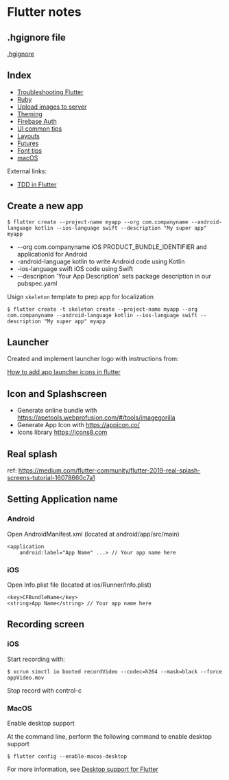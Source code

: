 # Flutter notes

## .hgignore file

[.hgignore](hgignore)

## Index

* [Troubleshooting Flutter](troubleshooting.md)
* [Ruby](ruby.md)
* [Upload images to server](upload_image.md)
* [Theming](theming.md)
* [Firebase Auth](firebase_auth.md)
* [UI common tips](ui_common_tips.md)
* [Layouts](layouts.md)
* [Futures](futures.md)
* [Font tips](fonts.md)
* [macOS](macos.md)

External links:

* [TDD in Flutter](https://q.agency/blog/tdd-in-flutter-with-example-application-using-riverpod-and-firebase)

## Create a new app

    $ flutter create --project-name myapp --org com.companyname --android-language kotlin --ios-language swift --description "My super app" myapp

* --org com.companyname iOS PRODUCT_BUNDLE_IDENTIFIER and applicationId for Android
* -android-language kotlin to write Android code using Kotlin
* -ios-language swift iOS code using Swift
* --description 'Your App Description' sets package description in our pubspec.yaml

Usign `skeleton` template to prep app for localization

    $ flutter create -t skeleton create --project-name myapp --org com.companyname --android-language kotlin --ios-language swift --description "My super app" myapp

## Launcher

Created and implement launcher logo with instructions from:

[How to add app launcher icons in flutter](https://medium.com/@psyanite/how-to-add-app-launcher-icons-in-flutter-bd92b0e0873a)

## Icon and Splashscreen

* Generate online bundle with https://apetools.webprofusion.com/#/tools/imagegorilla
* Generate App Icon with https://appicon.co/
* Icons library https://icons8.com

## Real splash

ref: https://medium.com/flutter-community/flutter-2019-real-splash-screens-tutorial-16078660c7a1

## Setting Application name

### Android
Open AndroidManifest.xml (located at android/app/src/main)

```
<application
    android:label="App Name" ...> // Your app name here
```

### iOS
Open Info.plist file (located at ios/Runner/Info.plist)

```
<key>CFBundleName</key>
<string>App Name</string> // Your app name here
```
## Recording screen

### iOS

Start recording with:

    $ xcrun simctl io booted recordVideo --codec=h264 --mask=black --force appVideo.mov
    
Stop record with control-c

### MacOS

Enable desktop support

At the command line, perform the following command to enable desktop support

    $ flutter config --enable-macos-desktop

For more information, see [Desktop support for Flutter](https://docs.flutter.dev/desktop)
